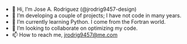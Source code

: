 - 👋 Hi, I’m Jose A. Rodriguez (@jrodrig9457-design)
- 👀 I’m developing a couple of projects; I have not code in many years.
- 🌱 I’m currently learning Python. I come from the Fortran world.
- 💞️ I’m looking to collaborate on optimizing my code.
- 📫 How to reach me, jrodrig9457@me.com

<!---
jrodrig9457-design/jrodrig9457-design is a ✨ special ✨ repository because its `README.md` (this file) appears on your GitHub profile.
You can click the Preview link to take a look at your changes.
--->
